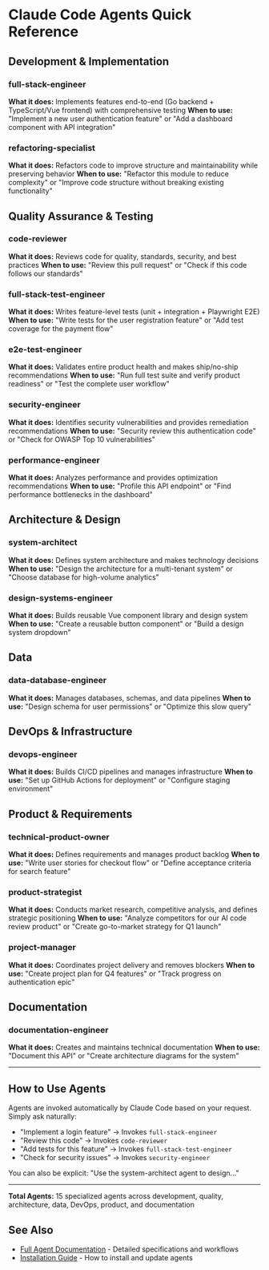 # Claude Code Agents Quick Reference

## Development & Implementation

### full-stack-engineer
**What it does:** Implements features end-to-end (Go backend + TypeScript/Vue frontend) with comprehensive testing
**When to use:** "Implement a new user authentication feature" or "Add a dashboard component with API integration"

### refactoring-specialist
**What it does:** Refactors code to improve structure and maintainability while preserving behavior
**When to use:** "Refactor this module to reduce complexity" or "Improve code structure without breaking existing functionality"

## Quality Assurance & Testing

### code-reviewer
**What it does:** Reviews code for quality, standards, security, and best practices
**When to use:** "Review this pull request" or "Check if this code follows our standards"

### full-stack-test-engineer
**What it does:** Writes feature-level tests (unit + integration + Playwright E2E)
**When to use:** "Write tests for the user registration feature" or "Add test coverage for the payment flow"

### e2e-test-engineer
**What it does:** Validates entire product health and makes ship/no-ship recommendations
**When to use:** "Run full test suite and verify product readiness" or "Test the complete user workflow"

### security-engineer
**What it does:** Identifies security vulnerabilities and provides remediation recommendations
**When to use:** "Security review this authentication code" or "Check for OWASP Top 10 vulnerabilities"

### performance-engineer
**What it does:** Analyzes performance and provides optimization recommendations
**When to use:** "Profile this API endpoint" or "Find performance bottlenecks in the dashboard"

## Architecture & Design

### system-architect
**What it does:** Defines system architecture and makes technology decisions
**When to use:** "Design the architecture for a multi-tenant system" or "Choose database for high-volume analytics"

### design-systems-engineer
**What it does:** Builds reusable Vue component library and design system
**When to use:** "Create a reusable button component" or "Build a design system dropdown"

## Data

### data-database-engineer
**What it does:** Manages databases, schemas, and data pipelines
**When to use:** "Design schema for user permissions" or "Optimize this slow query"

## DevOps & Infrastructure

### devops-engineer
**What it does:** Builds CI/CD pipelines and manages infrastructure
**When to use:** "Set up GitHub Actions for deployment" or "Configure staging environment"

## Product & Requirements

### technical-product-owner
**What it does:** Defines requirements and manages product backlog
**When to use:** "Write user stories for checkout flow" or "Define acceptance criteria for search feature"

### product-strategist
**What it does:** Conducts market research, competitive analysis, and defines strategic positioning
**When to use:** "Analyze competitors for our AI code review product" or "Create go-to-market strategy for Q1 launch"

### project-manager
**What it does:** Coordinates project delivery and removes blockers
**When to use:** "Create project plan for Q4 features" or "Track progress on authentication epic"

## Documentation

### documentation-engineer
**What it does:** Creates and maintains technical documentation
**When to use:** "Document this API" or "Create architecture diagrams for the system"

---

## How to Use Agents

Agents are invoked automatically by Claude Code based on your request. Simply ask naturally:

- "Implement a login feature" → Invokes `full-stack-engineer`
- "Review this code" → Invokes `code-reviewer`
- "Add tests for this feature" → Invokes `full-stack-test-engineer`
- "Check for security issues" → Invokes `security-engineer`

You can also be explicit: "Use the system-architect agent to design..."

---

**Total Agents:** 15 specialized agents across development, quality, architecture, data, DevOps, product, and documentation

## See Also

- [Full Agent Documentation](README.md) - Detailed specifications and workflows
- [Installation Guide](README.md#installation) - How to install and update agents
